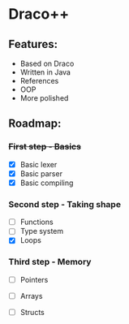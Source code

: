 # Draco++

## Features:
- Based on Draco
- Written in Java
- References
- OOP
- More polished
	
## Roadmap:
### ~~First step - **Basics**~~
- [x] Basic lexer
- [x] Basic parser
- [x] Basic compiling

### Second step - **Taking shape**
- [ ] Functions
- [ ] Type system
- [x] Loops

### Third step - **Memory**
- [ ] Pointers
- [ ] Arrays
- [ ] Structs

